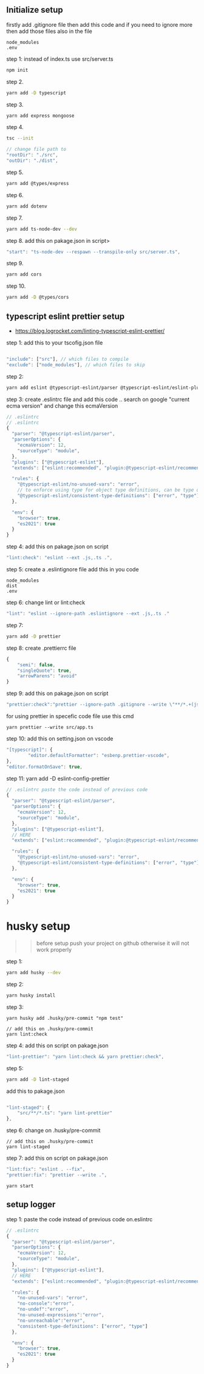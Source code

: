 ## Initialize setup

firstly add .gitignore file then add this code and if you need to ignore more then add those files also in the file

```
node_modules
.env
```

step 1: instead of index.ts use src/server.ts
```bash
npm init
```
step 2. 
```bash
yarn add -D typescript
```
step 3. 
```bash
yarn add express mongoose
```
step 4. 
```bash
tsc --init
```

```javascript
// change file path to
"rootDir": "./src",
"outDir": "./dist",
```

step 5. 
```bash
yarn add @types/express
```
step 6.  
```bash
yarn add dotenv
```
step 7. 
```bash
yarn add ts-node-dev --dev
```
step 8. add this on pakage.json in script>
```javascript
"start": "ts-node-dev --respawn --transpile-only src/server.ts",
```

step 9. 
```bash
yarn add cors
```
step 10. 
```bash
yarn add -D @types/cors
```

## typescript eslint prettier setup 

* https://blog.logrocket.com/linting-typescript-eslint-prettier/

step 1: add this to your tscofig.json file

```javascript

"include": ["src"], // which files to compile
"exclude": ["node_modules"], // which files to skip

```

step 2: 

```bash
yarn add eslint @typescript-eslint/parser @typescript-eslint/eslint-plugin --save-dev
```
step 3: create .eslintrc file and add this code ..  search on google "current ecma version" and change this ecmaVersion

```javascript
// .eslintrc
// .eslintrc
{
  "parser": "@typescript-eslint/parser",
  "parserOptions": {
    "ecmaVersion": 12,
    "sourceType": "module",
  },
  "plugins": ["@typescript-eslint"],
  "extends": ["eslint:recommended", "plugin:@typescript-eslint/recommended"],

  "rules": {
    "@typescript-eslint/no-unused-vars": "error",
    // to enforce using type for object type definitions, can be type or interface 
    "@typescript-eslint/consistent-type-definitions": ["error", "type"], 
  },

  "env": {
    "browser": true,
    "es2021": true
  }
}
```

step 4: add this on pakage.json  on script

```javascript
"lint:check": "eslint --ext .js,.ts .",
```

step 5: create a .eslintignore file add this in you code

````
node_modules
dist
.env
````

step 6: change lint or lint:check

```javascript
"lint": "eslint --ignore-path .eslintignore --ext .js,.ts ."
```

step 7: 
```bash
yarn add -D prettier
```
step 8: create .prettierrc file

```javascript
{
    "semi": false, 
    "singleQuote": true, 
    "arrowParens": "avoid"
}
```

step 9: add this on pakage.json on script
```javascript
"prettier:check":"prettier --ignore-path .gitignore --write \"**/*.+(js|ts|json)\"",
```

for using prettier in specefic code file use this cmd

```
yarn prettier --write src/app.ts
```

step 10: add this on setting.json on vscode

```javascript
"[typescript]": {
        "editor.defaultFormatter": "esbenp.prettier-vscode",
},
"editor.formatOnSave": true,
```

step 11: yarn add -D eslint-config-prettier

```javascript
// .eslintrc paste the code instead of previous code
{
  "parser": "@typescript-eslint/parser",
  "parserOptions": {
    "ecmaVersion": 12,
    "sourceType": "module",
  },
  "plugins": ["@typescript-eslint"],
  // HERE
  "extends": ["eslint:recommended", "plugin:@typescript-eslint/recommended", "prettier"],

  "rules": {
    "@typescript-eslint/no-unused-vars": "error",
    "@typescript-eslint/consistent-type-definitions": ["error", "type"],
  },

  "env": {
    "browser": true,
    "es2021": true
  }
}
```

# husky setup

>> before setup push your project on github otherwise it will not work properly

step 1: 
```bash
yarn add husky --dev
```
step 2: 
```bash
yarn husky install
```
step 3: 
```
yarn husky add .husky/pre-commit "npm test"
```

```
// add this on .husky/pre-commit
yarn lint:check
```

step 4: add this on script on pakage.json 
```javascript
"lint-prettier": "yarn lint:check && yarn prettier:check",
```

step 5: 
```bash
yarn add -D lint-staged
```

add this to pakage.json

```javascript

"lint-staged": {
    "src/**/*.ts": "yarn lint-prettier"
},
```

step 6: change on .husky/pre-commit 
```
// add this on .husky/pre-commit
yarn lint-staged
```

step 7: add this on script on pakage.json

```javascript
"lint:fix": "eslint . --fix",
"prettier:fix": "prettier --write .",
```

```
yarn start
```


## setup logger

step 1: paste the code instead of previous code on.eslintrc
```javascript
// .eslintrc
{
  "parser": "@typescript-eslint/parser",
  "parserOptions": {
    "ecmaVersion": 12,
    "sourceType": "module",
  },
  "plugins": ["@typescript-eslint"],
  // HERE
  "extends": ["eslint:recommended", "plugin:@typescript-eslint/recommended", "prettier"],

  "rules": {
    "no-unused-vars": "error",
    "no-console":"error",
    "no-undef":"error",
    "no-unused-expressions":"error",
    "no-unreachable":"error",
    "consistent-type-definitions": ["error", "type"]
  },

  "env": {
    "browser": true,
    "es2021": true
  }
}
```